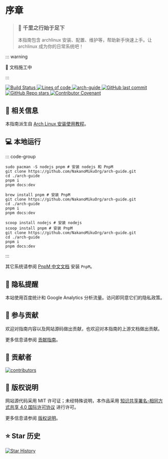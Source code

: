 # 序章

> ### 🎐 千里之行始于足下
>
> 本指南包含 archlinux 安装、配置、维护等，帮助新手快速上手。让 archlinux 成为你的日常系统吧！

::: warning

🚧 文档施工中

:::

<p class="badges">
  <a
    href="https://actions-badge.atrox.dev/NakanoMikuOrg/arch-guide/goto?ref=main"
  >
    <img
      alt="Build Status"
      src="https://img.shields.io/endpoint.svg?url=https%3A%2F%2Factions-badge.atrox.dev%2FNakanoMikuOrg%2Farch-guide%2Fbadge%3Fref%3Dmain&style=flat"
    />
  </a>
  <a
    href="https://github.com/NakanoMikuOrg/arch-guide"
    target="_blank"
    rel="noopener noreferrer"
  >
    <img
      alt="Lines of code"
      src="https://img.shields.io/tokei/lines/github/NakanoMikuOrg/arch-guide"
    />
  </a>
  <a
    href="https://github.com/NakanoMikuOrg/arch-guide"
    target="_blank"
    rel="noopener noreferrer"
  >
    <img
      alt="arch-guide"
      src="https://travis-ci.com/NakanoMikuOrg/arch-guide.svg?branch=main"
    />
  </a>
  <a
    href="https://github.com/NakanoMikuOrg/arch-guide"
    target="_blank"
    rel="noopener noreferrer"
  >
    <img
      alt="GitHub last commit"
      src="https://img.shields.io/github/last-commit/NakanoMikuOrg/arch-guide"
    />
  </a>
  <a
    href="https://github.com/NakanoMikuOrg/arch-guide"
    target="_blank"
    rel="noopener noreferrer"
  >
    <img
      alt="GitHub Repo stars"
      src="https://img.shields.io/github/stars/NakanoMikuOrg/arch-guide?style=social"
    />
  </a>
  <a
    href="https://arch.icekylin.online/postscript/contributor-covenant.html"
    target="_blank"
    rel="noopener noreferrer"
  >
    <img
      alt="Contributor Covenant"
      src="https://img.shields.io/badge/Contributor%20Covenant-2.0-4baaaa.svg"
    />
  </a>
</p>

## 📕 相关信息

本指南派生自 [Arch Linux 安装使用教程](https://github.com/ArchLinuxStudio/ArchLinuxTutorial)。

## 💻 本地运行

::: code-group

```bash{4-5} [Pacman]
sudo pacman -S nodejs pnpm # 安装 nodejs 和 PnpM
git clone https://github.com/NakanoMikuOrg/arch-guide.git
cd ./arch-guide
pnpm i
pnpm docs:dev
```

```zsh{4-5} [HomeBrew]
brew install pnpm # 安装 PnpM
git clone https://github.com/NakanoMikuOrg/arch-guide.git
cd ./arch-guide
pnpm i
pnpm docs:dev
```

```powershell{5-6} [Scoop]
scoop install nodejs # 安装 nodejs
scoop install pnpm # 安装 PnpM
git clone https://github.com/NakanoMikuOrg/arch-guide.git
cd ./arch-guide
pnpm i
pnpm docs:dev
```

:::

其它系统请参阅 [PnpM 中文文档](https://pnpm.io/zh/installation) 安装 `PnpM`。

## 🔔 隐私提醒

本站使用百度统计和 Google Analytics 分析流量。访问即同意它们的隐私政策。

## 🌱 参与贡献

欢迎对指南内容以及网站源码做出贡献，也欢迎对本指南的上游文档做出贡献。

更多信息请参阅 [贡献指南](../postscript/contribute)。

## 🍰 贡献者

<a href="https://github.com/NakanoMikuOrg/arch-guide/graphs/contributors">
  <img src="https://contrib.rocks/image?repo=NakanoMikuOrg/arch-guide" alt="contributors"/>
</a>

## 💎 版权说明

网站源代码采用 MIT
许可证；未经特殊说明，本作品采用 [知识共享署名-相同方式共享 4.0 国际许可协议](https://creativecommons.org/licenses/by-sa/4.0/deed.zh)
进行许可。

更多信息请参阅 [版权说明](../postscript/copyright)。

## ⭐ Star 历史

[![Star History](https://starchart.cc/NakanoMikuOrg/arch-guide.svg)](https://starchart.cc/NakanoMikuOrg/arch-guide)
